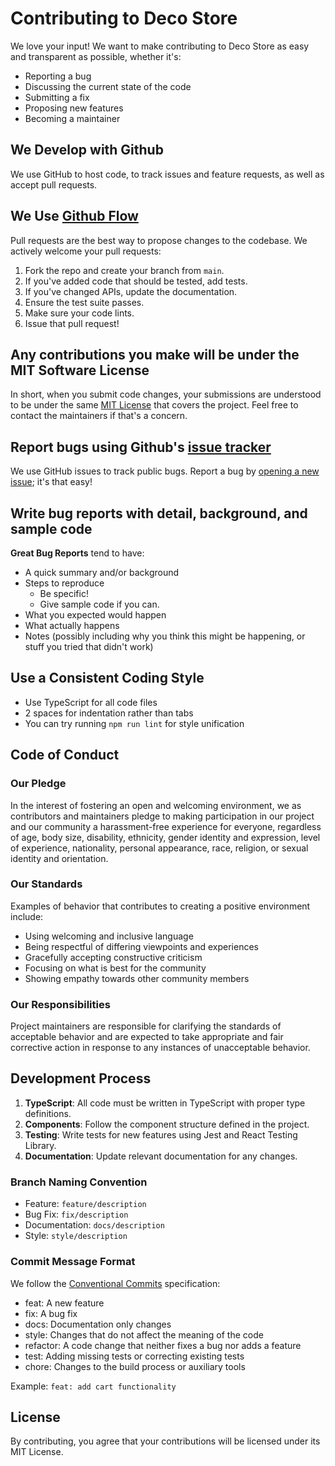 # Contributing to Deco Store

We love your input! We want to make contributing to Deco Store as easy and transparent as possible, whether it's:

- Reporting a bug
- Discussing the current state of the code
- Submitting a fix
- Proposing new features
- Becoming a maintainer

## We Develop with Github
We use GitHub to host code, to track issues and feature requests, as well as accept pull requests.

## We Use [Github Flow](https://guides.github.com/introduction/flow/index.html)
Pull requests are the best way to propose changes to the codebase. We actively welcome your pull requests:

1. Fork the repo and create your branch from `main`.
2. If you've added code that should be tested, add tests.
3. If you've changed APIs, update the documentation.
4. Ensure the test suite passes.
5. Make sure your code lints.
6. Issue that pull request!

## Any contributions you make will be under the MIT Software License
In short, when you submit code changes, your submissions are understood to be under the same [MIT License](http://choosealicense.com/licenses/mit/) that covers the project. Feel free to contact the maintainers if that's a concern.

## Report bugs using Github's [issue tracker](https://github.com/Mzs00007/deco-store/issues)
We use GitHub issues to track public bugs. Report a bug by [opening a new issue](https://github.com/Mzs00007/deco-store/issues/new); it's that easy!

## Write bug reports with detail, background, and sample code

**Great Bug Reports** tend to have:

- A quick summary and/or background
- Steps to reproduce
  - Be specific!
  - Give sample code if you can.
- What you expected would happen
- What actually happens
- Notes (possibly including why you think this might be happening, or stuff you tried that didn't work)

## Use a Consistent Coding Style

* Use TypeScript for all code files
* 2 spaces for indentation rather than tabs
* You can try running `npm run lint` for style unification

## Code of Conduct

### Our Pledge

In the interest of fostering an open and welcoming environment, we as contributors and maintainers pledge to making participation in our project and our community a harassment-free experience for everyone, regardless of age, body size, disability, ethnicity, gender identity and expression, level of experience, nationality, personal appearance, race, religion, or sexual identity and orientation.

### Our Standards

Examples of behavior that contributes to creating a positive environment include:

* Using welcoming and inclusive language
* Being respectful of differing viewpoints and experiences
* Gracefully accepting constructive criticism
* Focusing on what is best for the community
* Showing empathy towards other community members

### Our Responsibilities

Project maintainers are responsible for clarifying the standards of acceptable behavior and are expected to take appropriate and fair corrective action in response to any instances of unacceptable behavior.

## Development Process

1. **TypeScript**: All code must be written in TypeScript with proper type definitions.
2. **Components**: Follow the component structure defined in the project.
3. **Testing**: Write tests for new features using Jest and React Testing Library.
4. **Documentation**: Update relevant documentation for any changes.

### Branch Naming Convention

- Feature: `feature/description`
- Bug Fix: `fix/description`
- Documentation: `docs/description`
- Style: `style/description`

### Commit Message Format

We follow the [Conventional Commits](https://www.conventionalcommits.org/) specification:

- feat: A new feature
- fix: A bug fix
- docs: Documentation only changes
- style: Changes that do not affect the meaning of the code
- refactor: A code change that neither fixes a bug nor adds a feature
- test: Adding missing tests or correcting existing tests
- chore: Changes to the build process or auxiliary tools

Example: `feat: add cart functionality`

## License
By contributing, you agree that your contributions will be licensed under its MIT License. 